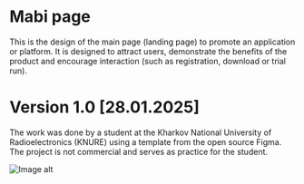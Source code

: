 # Mabi page

This is the design of the main page (landing page) to promote an application or platform. It is designed to attract users, demonstrate the benefits of the product and encourage interaction (such as registration, download or trial run).

# Version 1.0 [28.01.2025]

The work was done by a student at the Kharkov National University of Radioelectronics (KNURE)
 using a template from the open source Figma.
 The project is not commercial and serves as practice for the student.

![Image alt]([https://github.com/4lloe/Images/blob/546f037e610fcf08b697eda28ae562e7ec2317cf/preview.png](https://github.com/4lloe/Images/blob/main/preview.png)])
